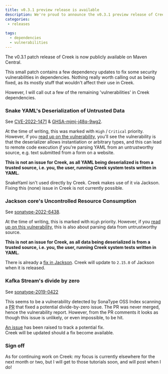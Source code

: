 ```yaml
---
title: v0.3.1 preview release is available
description: We're proud to announce the v0.3.1 preview release of Creek, containing a few dependency updates to address security vulnerabilities
categories:
 - releases
 
tags:
  - dependencies
  - vulnerabilities
---
```


The v0.3.1 patch release of Creek is now publicly available on Maven Central.

This small patch contains a few dependency updates to fix some security vulnerabilities in dependencies.
Nothing really worth calling out as being fixed, as its mostly stuff that wouldn't affect their use in Creek.

However, I will call out a few of the remaining 'vulnerabilities' in Creek dependencies.

### Snake YAML's Deserialization of Untrusted Data

See [CVE-2022-1471](https://nvd.nist.gov/vuln/detail/CVE-2022-1471) & 
[GHSA-mjmj-j48q-9wg2](https://github.com/google/security-research/security/advisories/GHSA-mjmj-j48q-9wg2).

At the time of writing, this was marked with `High` / `Critical` priority. However, if you [read up on the 
vulnerability](https://bitbucket.org/snakeyaml/snakeyaml/issues/561/cve-2022-1471-vulnerability-in), 
you'll see the vulnerability is that the deserializer allows instantiation or arbitrary types, and this
can lead to remote code execution _if_ you're parsing YAML from an untrustworthy source, e.g. text submitted
from a form on a website.

**This is not an issue for Creek, as all YAML being deserialized is from a trusted source, i.e. you, the 
user, running Creek system tests written in YAML.**

SnakeYaml isn't used directly by Creek. Creek makes use of it via Jackson. Fixing this (none) issue in Creek is not currently possible.

### Jackson core's Uncontrolled Resource Consumption

See [sonatype-2022-6438](https://ossindex.sonatype.org/vulnerability/sonatype-2022-6438?component-type=maven&component-name=com.fasterxml.jackson.core/jackson-core).

At the time of writing, this is marked with `High` priority. However, if you 
[read up on this vulnerability](https://github.com/FasterXML/jackson-core/issues/861), this is also about parsing
data from untrustworthy source.

**This is not an issue for Creek, as all data being deserialized is from a trusted source, i.e. you, the
user, running Creek system tests written in YAML.**

There is already a [fix in Jackson](https://github.com/FasterXML/jackson-core/pull/827). Creek will update to `2.15.0` 
of Jackson when it is released.

### Kafka Stream's divide by zero

See [sonatype-2019-0422](https://ossindex.sonatype.org/vulnerability/sonatype-2019-0422)

This seems to be a vulnerability detected by SonaType OSS Index scanning a [PR](https://github.com/apache/kafka/pull/7414) that fixed a potential divide-by-zero issue. 
The PR was never merged, hence the vulnerability report. However, from the PR comments it looks as though this issue is unlikely, or even impossible, to be hit.

[An issue](https://issues.apache.org/jira/browse/KAFKA-14660) has been raised to track a potential fix.  
Creek will be updated should a fix become available.


### Sign off

As for continuing work on Creek: my focus is currently elsewhere for the next month or two, 
but I will get to those tutorials soon, and will post when I do! 
